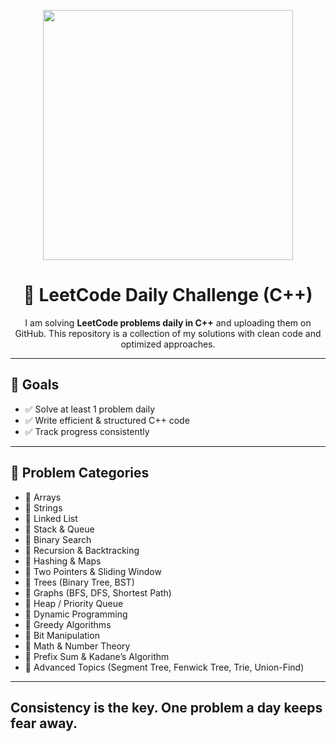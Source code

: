 <p align="center">
  <img src="https://media.giphy.com/media/v1.Y2lkPTc5MGI3NjExMDRtNXRoYWw4czY0eHBsY3l0dTh0N2s2emg1emk2bDZ3cms1OTdjbCZlcD12MV9naWZzX3NlYXJjaCZjdD1n/qgQUggAC3Pfv687qPC/giphy.gif" width="400" />
</p>

<h1 align="center">🚀 LeetCode Daily Challenge (C++)</h1>

<p align="center">
  I am solving <b>LeetCode problems daily in C++</b> and uploading them on GitHub.  
  This repository is a collection of my solutions with clean code and optimized approaches.
</p>

---

## 🎯 Goals
- ✅ Solve at least 1 problem daily  
- ✅ Write efficient & structured C++ code  
- ✅ Track progress consistently  

---

## 📂 Problem Categories
- 🔹 Arrays  
- 🔹 Strings  
- 🔹 Linked List  
- 🔹 Stack & Queue  
- 🔹 Binary Search  
- 🔹 Recursion & Backtracking  
- 🔹 Hashing & Maps  
- 🔹 Two Pointers & Sliding Window  
- 🔹 Trees (Binary Tree, BST)  
- 🔹 Graphs (BFS, DFS, Shortest Path)  
- 🔹 Heap / Priority Queue  
- 🔹 Dynamic Programming  
- 🔹 Greedy Algorithms  
- 🔹 Bit Manipulation  
- 🔹 Math & Number Theory  
- 🔹 Prefix Sum & Kadane’s Algorithm  
- 🔹 Advanced Topics (Segment Tree, Fenwick Tree, Trie, Union-Find)  

---

## Consistency is the key. One problem a day keeps fear away.
